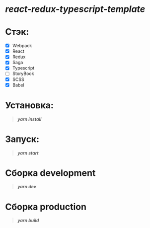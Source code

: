 # ___react-redux-typescript-template___

# Стэк:
- [x] Webpack
- [x] React
- [x] Redux
- [x] Saga
- [x] Typescript
- [ ] StoryBook
- [x] SCSS
- [x] Babel

# Установка:
> ___yarn install___

# Запуск:
> ___yarn start___

# Сборка development
> ___yarn dev___

# Сборка production
> ___yarn build___